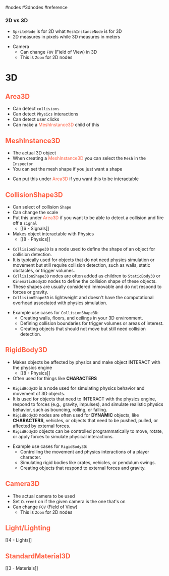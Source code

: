 #nodes #3dnodes #reference
### 2D vs 3D
* `SpriteNode` is for 2D what `MeshInstanceNode` is for 3D
* 2D measures in pixels while 3D measures in meters
+ Camera
	+ Can change `FOV` (Field of View) in 3D
	+ This is `Zoom` for 2D nodes

# 3D

## <span style="color:tomato;">Area3D</span>
+ Can detect `collisions`
+ Can detect `Physics` interactions
+ Can detect user clicks
+ Can make a <span style="color:tomato;">MeshInstance3D</span> child of this

## <span style="color:tomato;">MeshInstance3D</span>
* The actual 3D object
* When creating a <span style="color:tomato;">MeshInstance3D</span> you can select the `Mesh` in the `Inspector`
* You can set the mesh shape if you just want a shape
+ Can put this under <span style="color:tomato;">Area3D</span> if you want this to be interactable

## <span style="color:tomato;">CollisionShape3D</span>
+ Can select of collision `Shape`
+ Can change the scale
+ Put this under <span style="color:tomato;">Area3D</span> if you want to be able to detect a collision and fire off a `signal`
	+ [[6 - Signals]]
+ Makes object interactable with Physics
	* [[8 - Physics]]

- `CollisionShape3D` is a node used to define the shape of an object for collision detection.
- It is typically used for objects that do not need physics simulation or movement but still require collision detection, such as walls, static obstacles, or trigger volumes.
- `CollisionShape3D` nodes are often added as children to `StaticBody3D` or `KinematicBody3D` nodes to define the collision shape of these objects.
- These shapes are usually considered immovable and do not respond to forces or gravity.
- `CollisionShape3D` is lightweight and doesn't have the computational overhead associated with physics simulation.
* Example use cases for `CollisionShape3D`:
	- Creating walls, floors, and ceilings in your 3D environment.
	- Defining collision boundaries for trigger volumes or areas of interest.
	- Creating objects that should not move but still need collision detection.


## <span style="color:tomato;">RigidBody3D</span>
* Makes objects be affected by physics and make object INTERACT with the physics engine
	* [[8 - Physics]]
* Often used for things like **CHARACTERS**

- `RigidBody3D` is a node used for simulating physics behavior and movement of 3D objects.
- It is used for objects that need to INTERACT with the physics engine, respond to forces (e.g., gravity, impulses), and simulate realistic physics behavior, such as bouncing, rolling, or falling.
- `RigidBody3D` nodes are often used for **DYNAMIC** objects, like **CHARACTERS**, vehicles, or objects that need to be pushed, pulled, or affected by external forces.
- `RigidBody3D` objects can be controlled programmatically to move, rotate, or apply forces to simulate physical interactions.

* Example use cases for `RigidBody3D`:
	- Controlling the movement and physics interactions of a player character.
	- Simulating rigid bodies like crates, vehicles, or pendulum swings.
	- Creating objects that respond to external forces and gravity.
## <span style="color:tomato;">Camera3D</span>
+ The actual camera to be used
+ Set `Current` on if the given camera is the one that's on
+ Can change `FOV` (Field of View)
	+ This is `Zoom` for 2D nodes

## <span style="color:tomato;">Light/Lighting</span>
[[4 - Lights]]


## <span style="color:tomato;">StandardMaterial3D</span>
[[3 - Materials]]




